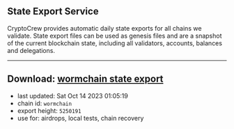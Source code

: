 ## State Export Service
CryptoCrew provides automatic daily state exports for all chains we validate. State export files can be used as genesis files and are a snapshot of the current blockchain state, including all validators, accounts, balances and delegations.

---
**Download: [wormchain state export](https://dl.ccvalidators.com/SERVICE/wormchain/wormchain_export_5250191.json)**
---

- last updated: Sat Oct 14 2023 01:05:19
- chain id: `wormchain`
- export height: `5250191`
- use for: airdrops, local tests, chain recovery
